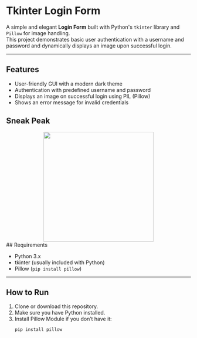 # Tkinter Login Form

A simple and elegant **Login Form** built with Python's `tkinter` library and `Pillow` for image handling.  
This project demonstrates basic user authentication with a username and password and dynamically displays an image upon successful login.

---

## Features

- User-friendly GUI with a modern dark theme
- Authentication with predefined username and password
- Displays an image on successful login using PIL (Pillow)
- Shows an error message for invalid credentials

## Sneak Peak
<div style="text-align:center;"><img src="assets\screenshot.gif" style="height:300px; text-align:center;">
</div>
## Requirements

- Python 3.x  
- tkinter (usually included with Python)  
- Pillow (`pip install pillow`)

---

## How to Run

1. Clone or download this repository.  
2. Make sure you have Python installed.  
3. Install Pillow Module if you don’t have it:  
   ```bash
   pip install pillow
